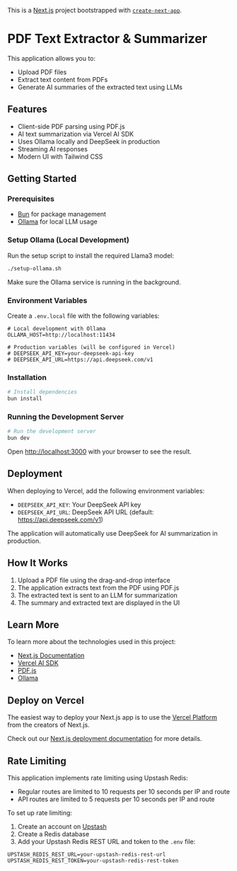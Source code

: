 This is a [Next.js](https://nextjs.org) project bootstrapped with [`create-next-app`](https://nextjs.org/docs/app/api-reference/cli/create-next-app).

# PDF Text Extractor & Summarizer

This application allows you to:
- Upload PDF files
- Extract text content from PDFs
- Generate AI summaries of the extracted text using LLMs

## Features

- Client-side PDF parsing using PDF.js
- AI text summarization via Vercel AI SDK
- Uses Ollama locally and DeepSeek in production
- Streaming AI responses
- Modern UI with Tailwind CSS

## Getting Started

### Prerequisites

- [Bun](https://bun.sh/) for package management
- [Ollama](https://ollama.com/download) for local LLM usage

### Setup Ollama (Local Development)

Run the setup script to install the required Llama3 model:

```bash
./setup-ollama.sh
```

Make sure the Ollama service is running in the background.

### Environment Variables

Create a `.env.local` file with the following variables:

```
# Local development with Ollama
OLLAMA_HOST=http://localhost:11434

# Production variables (will be configured in Vercel)
# DEEPSEEK_API_KEY=your-deepseek-api-key
# DEEPSEEK_API_URL=https://api.deepseek.com/v1
```

### Installation

```bash
# Install dependencies
bun install
```

### Running the Development Server

```bash
# Run the development server
bun dev
```

Open [http://localhost:3000](http://localhost:3000) with your browser to see the result.

## Deployment

When deploying to Vercel, add the following environment variables:

- `DEEPSEEK_API_KEY`: Your DeepSeek API key
- `DEEPSEEK_API_URL`: DeepSeek API URL (default: https://api.deepseek.com/v1)

The application will automatically use DeepSeek for AI summarization in production.

## How It Works

1. Upload a PDF file using the drag-and-drop interface
2. The application extracts text from the PDF using PDF.js
3. The extracted text is sent to an LLM for summarization
4. The summary and extracted text are displayed in the UI

## Learn More

To learn more about the technologies used in this project:

- [Next.js Documentation](https://nextjs.org/docs)
- [Vercel AI SDK](https://sdk.vercel.ai/docs)
- [PDF.js](https://mozilla.github.io/pdf.js/)
- [Ollama](https://ollama.com/)

## Deploy on Vercel

The easiest way to deploy your Next.js app is to use the [Vercel Platform](https://vercel.com/new?utm_medium=default-template&filter=next.js&utm_source=create-next-app&utm_campaign=create-next-app-readme) from the creators of Next.js.

Check out our [Next.js deployment documentation](https://nextjs.org/docs/app/building-your-application/deploying) for more details.

## Rate Limiting

This application implements rate limiting using Upstash Redis:

- Regular routes are limited to 10 requests per 10 seconds per IP and route
- API routes are limited to 5 requests per 10 seconds per IP and route

To set up rate limiting:

1. Create an account on [Upstash](https://upstash.com/)
2. Create a Redis database
3. Add your Upstash Redis REST URL and token to the `.env` file:

```
UPSTASH_REDIS_REST_URL=your-upstash-redis-rest-url
UPSTASH_REDIS_REST_TOKEN=your-upstash-redis-rest-token
```
